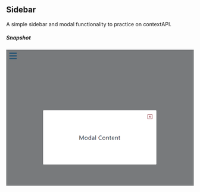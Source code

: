 ## Sidebar

A simple sidebar and modal functionality to practice on contextAPI.

##### Snapshot

![screenshot](screenshot.png)
